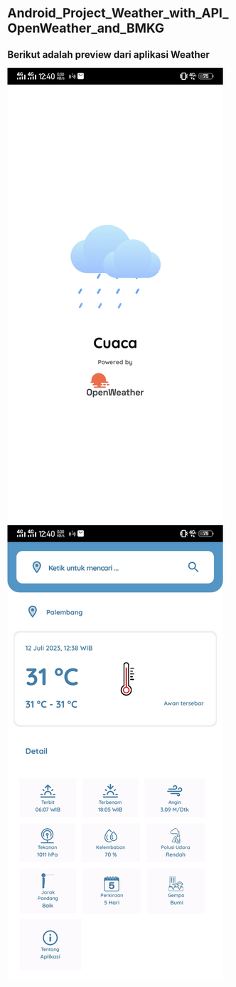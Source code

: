 # Android_Project_Weather_with_API_OpenWeather_and_BMKG
## Berikut adalah preview dari aplikasi Weather
![image.jpg](https://github.com/candra1525/Android_Project_Weather_with_API_OpenWeather_and_BMKG/blob/main/loading_cuaca.jpg)
![image.jpg](https://github.com/candra1525/Android_Project_Weather_with_API_OpenWeather_and_BMKG/blob/main/cuaca.jpg)

